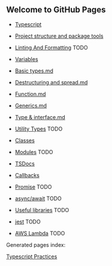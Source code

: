 ## Welcome to GitHub Pages

- [Typescript](./content/typescript.md)

- [Project structure and package tools](./content/project.md)

- [Linting And Formatting](./content/lint-format.md) TODO

- [Variables](./pages/language/variables.md)

- [Basic types.md](./pages/language/basic-types.md)

- [Destructuring and spread.md](./pages/language/destructuring-and-spread.md)

- [Function.md](./pages/language/function.md)

- [Generics.md](./pages/language/generics.md)

- [Type & interface.md](./pages/language/type-interface.md)

- [Utility Types](./pages/language/utility-types.md) TODO

- [Classes](./pages/language/classes.md)

- [Modules](./pages/language/modules.md) TODO

- [TSDocs](./content/tsdocs.md)

- [Callbacks](./pages/language/callbacks.md)

- [Promise](./pages/language/promise.md) TODO

- [async/await](./pages/language/async-await.md) TODO

- [Useful libraries](./content/useful-libraries.md) TODO

- [jest](./content/jest.md) TODO

- [AWS Lambda](./content/lambda.md) TODO

Generated pages index:

[Typescript Practices](./pages/index.md)
